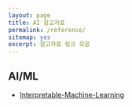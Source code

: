 ```yaml
---
layout: page
title: AI 참고자료
permalink: /reference/
sitemap: yes
excerpt: 참고자료 링크 모음
---
```


## AI/ML

* [Interpretable-Machine-Learning](http://christophm.github.io/interpretable-ml-book)

